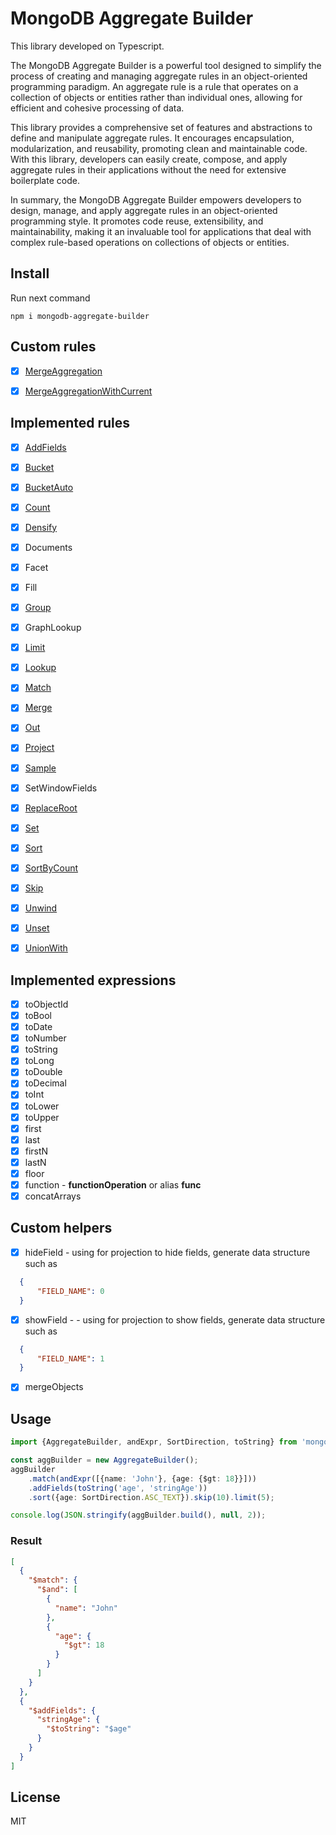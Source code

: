 # MongoDB Aggregate Builder

This library developed on Typescript.

The MongoDB Aggregate Builder is a powerful tool designed 
to simplify the process of creating and managing aggregate rules 
in an object-oriented programming paradigm. An aggregate rule is a rule 
that operates on a collection of objects or entities rather 
than individual ones, allowing for efficient and cohesive processing of data.


This library provides a comprehensive set of features and 
abstractions to define and manipulate aggregate rules. 
It encourages encapsulation, modularization, and reusability, 
promoting clean and maintainable code. With this library, 
developers can easily create, compose, and apply aggregate 
rules in their applications without the need for extensive 
boilerplate code.


In summary, the MongoDB Aggregate Builder empowers developers to
design, manage, and apply aggregate rules in an object-oriented 
programming style. It promotes code reuse, extensibility, and 
maintainability, making it an invaluable tool for applications 
that deal with complex rule-based operations on collections of 
objects or entities.

## Install

Run next command

```shell
npm i mongodb-aggregate-builder
```


## Custom rules

- [x] [MergeAggregation](docs/merge-agg.md)
- [x] [MergeAggregationWithCurrent](docs/merge-agg.md)


## Implemented rules

- [x] [AddFields](docs/add-fields.md)
- [x] [Bucket](docs/bucket.md)
- [x] [BucketAuto](docs/bucket-auto.md)
- [x] [Count](docs/count.md)
- [x] [Densify](docs/densify.md)
- [x] Documents
- [x] Facet
- [x] Fill
- [x] [Group](docs/group.md)
- [x] GraphLookup
- [x] [Limit](docs/limit.md)
- [x] [Lookup](docs/lookup.md)
- [x] [Match](docs/match.md)
- [x] [Merge](docs/merge.md)
- [x] [Out](docs/out.md)
- [x] [Project](docs/project.md)
- [x] [Sample](docs/sample.md)
- [x] SetWindowFields
- [x] [ReplaceRoot](docs/replace-root.md)
- [x] [Set](docs/set.md)
- [x] [Sort](docs/sort.md)
- [x] [SortByCount](docs/sort-by-count.md)
- [x] [Skip](docs/skip.md)
- [x] [Unwind](docs/unwind.md)
- [x] [Unset](docs/unset.md)
- [x] [UnionWith](docs/union-with.md)


## Implemented expressions

- [x] toObjectId
- [x] toBool
- [x] toDate
- [x] toNumber
- [x] toString
- [x] toLong
- [x] toDouble
- [x] toDecimal
- [x] toInt
- [x] toLower
- [x] toUpper
- [x] first
- [x] last
- [x] firstN
- [x] lastN
- [x] floor
- [x] function - **functionOperation** or alias **func**
- [x] concatArrays

## Custom helpers

- [x] hideField - using for projection to hide fields, generate data structure such as
```json
  {
      "FIELD_NAME": 0
  }
  ```
- [x] showField - - using for projection to show fields, generate data structure such as
```json
  {
      "FIELD_NAME": 1
  }
  ```
- [x] mergeObjects

## Usage


```typescript
import {AggregateBuilder, andExpr, SortDirection, toString} from 'mongodb-aggregate-builder';

const aggBuilder = new AggregateBuilder();
aggBuilder
    .match(andExpr([{name: 'John'}, {age: {$gt: 18}}]))
    .addFields(toString('age', 'stringAge'))
    .sort({age: SortDirection.ASC_TEXT}).skip(10).limit(5);

console.log(JSON.stringify(aggBuilder.build(), null, 2));
```

### Result

```json
[
  {
    "$match": {
      "$and": [
        {
          "name": "John"
        },
        {
          "age": {
            "$gt": 18
          }
        }
      ]
    }
  },
  {
    "$addFields": {
      "stringAge": {
        "$toString": "$age"
      }
    }
  }
]

```

## License

MIT
